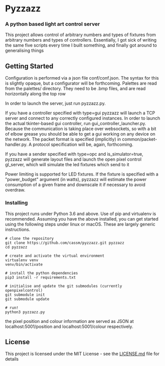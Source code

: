 # Pyzzazz
### A python based light art control server

This project allows control of arbitrary numbers and types of fixtures from arbitrary numbers and types of controllers. Essentially, I got sick of writing the same five scripts every time I built something, and finally got around to generalising things

## Getting Started

Configuration is performed via a json file conf/conf.json. The syntax for this is slightly opaque, but a configurator will be forthcoming.
Palettes are read from the palettes/ directory. They need to be .bmp files, and are read horizontally along the top row

In order to launch the server, just run pyzzazz.py.

If you have a controller specified with type=gui pyzzazz will launch a TCP server and connect to any correctly configured instances. In order to launch the actual tkinter-based gui controller, run gui_controller_launcher.py. Because the communication is taking place over websockets, so with a bit of elbow grease you should be able to get a gui working on any device on the network. The packet format is specified (implicitly) in common/packet-handler.py. A protocol specification will be, again, forthcoming.

If you have a sender specified with type=opc and is_simulator=true, pyzzazz will generate layout files and launch the open pixel control gl_server, which will simulate the led fixtures which send to it

Power limiting is supported for LED fixtures. If the fixture is specified with a "power_budget" argument (in watts), pyzzazz will estimate the power consumption of a given frame and downscale it if necessary to avoid overdraw.

### Installing

This project runs under Python 3.6 and above. Use of pip and virtualenv is recommended.
Assuming you have the above installed, you can get started using the following steps under linux or macOS. These are largely generic instructions.

    # clone the repository
    git clone https://github.com/cassm/pyzzazz.git pyzzazz
    cd pyzzazz

    # create and activate the virtual environment
    virtualenv venv
    venv/bin/activate

    # install the python dependencies
    pip3 install -r requirements.txt

    # initialise and update the git submodules (currently openpixelcontrol)
    git submodule init
    git submodule update

    # run!
    python3 pyzzazz.py

the pixel position and colour information are served as JSON at localhost:5001/position and localhost:5001/colour respectively.

## License

This project is licensed under the MIT License - see the [LICENSE.md](LICENSE.md) file for details
